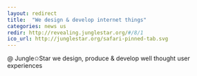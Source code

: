 ```yaml
---
layout: redirect
title:  "We design & develop internet things"
categories: news us
redir: http://revealing.junglestar.org/#/8/1
ico_url: http://junglestar.org/safari-pinned-tab.svg
---
```


@ Jungle✩Star we design, produce & develop well thought user experiences
